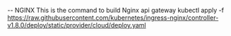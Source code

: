 
-- NGINX 
This is the command to build Nginx api gateway
kubectl apply -f https://raw.githubusercontent.com/kubernetes/ingress-nginx/controller-v1.8.0/deploy/static/provider/cloud/deploy.yaml